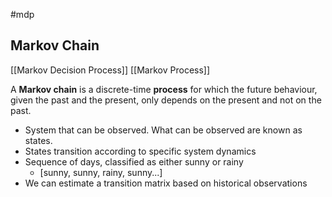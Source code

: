 #mdp 

## Markov Chain

[[Markov Decision Process]] [[Markov Process]]

A **Markov chain** is a discrete-time **process** for which the future behaviour, given the past and the present, only depends on the present and not on the past.

- System that can be observed. What can be observed are known as states.
- States transition according to specific system dynamics
- Sequence of days, classified as either sunny or rainy
	- \[sunny, sunny, rainy, sunny...]
- We can estimate a transition matrix based on historical observations